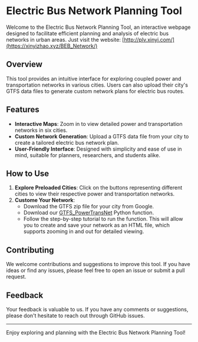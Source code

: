# Electric Bus Network Planning Tool

Welcome to the Electric Bus Network Planning Tool, an interactive webpage designed to facilitate efficient planning and analysis of electric bus networks in urban areas.
Just visit the website: [http://plv.xinyi.com/](https://xinyizhao.xyz/BEB_Network/)

## Overview

This tool provides an intuitive interface for exploring coupled power and transportation networks in various cities. Users can also upload their city's GTFS data files to generate custom network plans for electric bus routes.

## Features

- **Interactive Maps**: Zoom in to view detailed power and transportation networks in six cities.
- **Custom Network Generation**: Upload a GTFS data file from your city to create a tailored electric bus network plan.
- **User-Friendly Interface**: Designed with simplicity and ease of use in mind, suitable for planners, researchers, and students alike.

## How to Use

1. **Explore Preloaded Cities**: Click on the buttons representing different cities to view their respective power and transportation networks.
2. **Custome Your Network**: 
   - Download the GTFS zip file for your city from Google.
   - Download our [GTFS_PowerTransNet](https://github.com/Xinyi-0724/GTFS_TransPowerNet) Python function.
   - Follow the step-by-step tutorial to run the function. This will allow you to create and save your network as an HTML file, which supports zooming in and out for detailed viewing.

## Contributing

We welcome contributions and suggestions to improve this tool. If you have ideas or find any issues, please feel free to open an issue or submit a pull request.

## Feedback

Your feedback is valuable to us. If you have any comments or suggestions, please don't hesitate to reach out through GitHub issues.

---

Enjoy exploring and planning with the Electric Bus Network Planning Tool!
